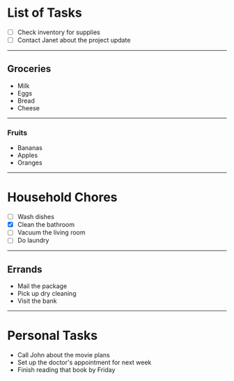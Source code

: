  # List of Tasks

   - [ ] Check inventory for supplies
   - [ ] Contact Janet about the project update
   ---

   ## Groceries

   - Milk
   - Eggs
   - Bread
   - Cheese
   ---

   ### Fruits

   - Bananas
   - Apples
   - Oranges
   ---

   # Household Chores

   - [ ] Wash dishes
   - [x] Clean the bathroom
   - [ ] Vacuum the living room
   - [ ] Do laundry
   ---

   ## Errands

   - Mail the package
   - Pick up dry cleaning
   - Visit the bank
   ---

   # Personal Tasks

   - Call John about the movie plans
   - Set up the doctor's appointment for next week
   - Finish reading that book by Friday
